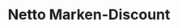 ---
title: "Netto Marken-Discount"
url: /wilhelmshaven/netto-marken-discount-zedeliusstrasse/
shop: Supermarkt
---
